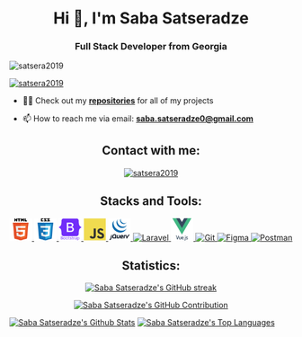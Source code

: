 <h1 align="center">Hi 👋, I'm Saba Satseradze</h1>
<h3 align="center">Full Stack Developer from Georgia</h3>

<p align="left"> <img src="https://komarev.com/ghpvc/?username=satsera2019&label=Profile%20views&color=3f5427&style=plastic" alt="satsera2019" /> </p>

<p align="left"> <a href="https://github.com/ryo-ma/github-profile-trophy"><img src="https://github-profile-trophy.vercel.app/?username=satsera2019" alt="satsera2019" /></a> </p>

- 👨‍💻 Check out my <a href="https://github.com/satsera2019?tab=repositories"><b>repositories</b></a> for all of my projects

- 📫 How to reach me via email: <b>saba.satseradze0@gmail.com</b>

<h2 align="center"> Contact with me: </h2>
 <p align="center">
<a href="https://www.linkedin.com/in/saba-satseradze-865b99203/" target="blank"><img align="center" src="https://raw.githubusercontent.com/rahuldkjain/github-profile-readme-generator/master/src/images/icons/Social/linked-in-alt.svg" alt="satsera2019" height="30" width="40" /></a>
</p>

<h2 align="center"> Stacks and Tools: </h2>

<p align="left">
  <!-- html5 icon and link -->
  <a href="https://www.w3schools.com/html/" target="_blank" rel="noreferrer">
    <img src="https://raw.githubusercontent.com/devicons/devicon/master/icons/html5/html5-original-wordmark.svg" alt="HTML5" width="40" height="40"/>
  </a>
  <!-- css icon and link -->
  <a href="https://www.w3schools.com/css/" target="_blank" rel="noreferrer">
    <img src="https://raw.githubusercontent.com/devicons/devicon/master/icons/css3/css3-original-wordmark.svg" alt="CSS3" width="40" height="40"/>
  </a>
  <!-- Add Bootstrap icon and link -->
  <a href="https://getbootstrap.com/" target="_blank" rel="noreferrer">
    <img src="https://raw.githubusercontent.com/devicons/devicon/master/icons/bootstrap/bootstrap-plain-wordmark.svg" alt="Bootstrap" width="40" height="40"/>
  </a>
  <!-- JavaScript icon and link -->
  <a href="https://developer.mozilla.org/en-US/docs/Web/JavaScript" target="_blank" rel="noreferrer">
    <img src="https://raw.githubusercontent.com/devicons/devicon/master/icons/javascript/javascript-original.svg" alt="JavaScript" width="40" height="40"/>
  </a>
  <!-- Add jQuery icon and link -->
  <a href="https://jquery.com/" target="_blank" rel="noreferrer">
    <img src="https://raw.githubusercontent.com/devicons/devicon/master/icons/jquery/jquery-original-wordmark.svg" alt="jQuery" width="40" height="40"/>
  </a>
  <!-- Add Laravel icon and link -->
  <a href="https://laravel.com/" target="_blank" rel="noreferrer">
    <img src="https://laravel.com/img/logomark.min.svg" alt="Laravel" width="40" height="40"/>
  </a>
  <!-- Add Vue.js icon and link -->
  <a href="https://vuejs.org/" target="_blank" rel="noreferrer">
    <img src="https://raw.githubusercontent.com/devicons/devicon/master/icons/vuejs/vuejs-original-wordmark.svg" alt="Vue.js" width="40" height="40"/>
  </a>
  <a href="https://git-scm.com/" target="_blank" rel="noreferrer">
    <img src="https://www.vectorlogo.zone/logos/git-scm/git-scm-icon.svg" alt="Git" width="40" height="40"/>
  </a>
  <a href="https://www.figma.com/" target="_blank" rel="noreferrer">
    <img src="https://www.vectorlogo.zone/logos/figma/figma-icon.svg" alt="Figma" width="40" height="40"/>
  </a>
    <a href="https://postman.com" target="_blank" rel="noreferrer">
    <img src="https://www.vectorlogo.zone/logos/getpostman/getpostman-icon.svg" alt="Postman" width="40" height="40"/>
  </a>
</p>
  


<h2 align="center"> Statistics: </h2>

<p align="center">
  <a href="https://github.com/satsera2019">
    <img src="https://github-readme-streak-stats.herokuapp.com/?user=satsera2019&theme=radical&border=7F3FBF&background=0D1117" alt="Saba Satseradze's GitHub streak"/>
  </a>
</p>

<p align="center">
  <a href="https://github.com/satsera2019">
    <img src="https://github-profile-summary-cards.vercel.app/api/cards/profile-details?username=satsera2019&theme=radical" alt="Saba Satseradze's GitHub Contribution"/>
  </a>
</p>

<a> 
  <a href="https://github.com/satsera2019"><img alt="Saba Satseradze's Github Stats" src="https://denvercoder1-github-readme-stats.vercel.app/api?username=satsera2019&show_icons=true&count_private=true&theme=react&border_color=7F3FBF&bg_color=0D1117&title_color=CDB4DB&icon_color=CDB4DB" height="192px" width="49.5%"/></a>
  <a href="https://github.com/satsera2019"><img alt="Saba Satseradze's Top Languages" src="https://denvercoder1-github-readme-stats.vercel.app/api/top-langs/?username=satsera2019&langs_count=8&layout=compact&theme=react&border_color=7F3FBF&bg_color=0D1117&title_color=CDB4DB&icon_color=CDB4DB" height="192px" width="49.5%"/></a>
  <br/>
</a>
